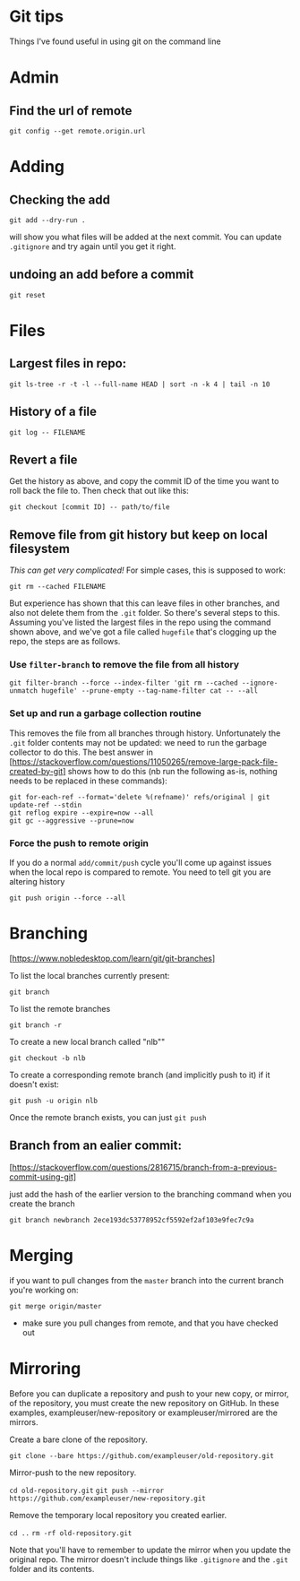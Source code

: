 # Git tips

Things I've found useful in using git on the command line


# Admin

## Find the url of remote

`git config --get remote.origin.url`


# Adding

## Checking the add

`git add --dry-run .`

will show you what files will be added at the next commit. You can update `.gitignore` and try again until you get it right. 

## undoing an add before a commit

`git reset`

# Files

## Largest files in repo: 

`git ls-tree -r -t -l --full-name HEAD | sort -n -k 4 | tail -n 10`

## History of a file

`git log -- FILENAME`

## Revert a file

Get the history as above, and copy the commit ID of the time you want to roll back the file to. Then check that out like this: 

`git checkout [commit ID] -- path/to/file`


## Remove file from git history but keep on local filesystem

*This can get very complicated!* For simple cases, this is supposed to work: 

`git rm --cached FILENAME`

But experience has shown that this can leave files in other branches, and also not delete them from the `.git` folder. So there's several steps to this. Assuming you've listed the largest files in the repo using the command shown above, and we've got a file called `hugefile` that's clogging up the repo, the steps are as follows. 

### Use `filter-branch` to remove the file from all history

`git filter-branch --force --index-filter 'git rm --cached --ignore-unmatch hugefile' --prune-empty --tag-name-filter cat -- --all`

### Set up and run a garbage collection routine

This removes the file from all branches through history. Unfortunately the `.git` folder contents may not be updated: we need to run the garbage collector to do this. The best answer in [https://stackoverflow.com/questions/11050265/remove-large-pack-file-created-by-git] shows how to do this (nb run the following as-is, nothing needs to be replaced in these commands): 

```
git for-each-ref --format='delete %(refname)' refs/original | git update-ref --stdin
git reflog expire --expire=now --all
git gc --aggressive --prune=now
```

### Force the push to remote origin

If you do a normal `add/commit/push` cycle you'll come up against issues when the local repo is compared to remote. You need to tell git you are altering history

`git push origin --force --all`


# Branching

[https://www.nobledesktop.com/learn/git/git-branches]

To list the local branches currently present: 

`git branch`

To list the remote branches

`git branch -r`

To create a new local branch called "nlb""

`git checkout -b nlb`

To create a corresponding remote branch (and implicitly push to it) if it doesn't exist:

`git push -u origin nlb`

Once the remote branch exists, you can just `git push`

## Branch from an ealier commit:

[https://stackoverflow.com/questions/2816715/branch-from-a-previous-commit-using-git]

just add the hash of the earlier version to the branching command when you create the branch

`git branch newbranch 2ece193dc53778952cf5592ef2af103e9fec7c9a`



# Merging

if you want to pull changes from the `master` branch into the current branch you're working on: 

`git merge origin/master`

- make sure you pull changes from remote, and that you have checked out 

# Mirroring

Before you can duplicate a repository and push to your new copy, or mirror, of the repository, you must create the new repository on GitHub. In these examples, exampleuser/new-repository or exampleuser/mirrored are the mirrors.

Create a bare clone of the repository.

`git clone --bare https://github.com/exampleuser/old-repository.git`

Mirror-push to the new repository.

`cd old-repository.git`
`git push --mirror https://github.com/exampleuser/new-repository.git`

Remove the temporary local repository you created earlier.

`cd ..`
`rm -rf old-repository.git`

Note that you'll have to remember to update the mirror when you update the original repo. The mirror doesn't include things like `.gitignore` and the `.git` folder and its contents.  

